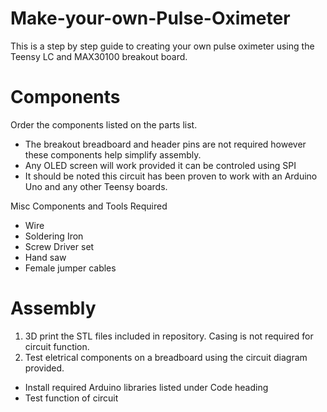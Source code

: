 # Make-your-own-Pulse-Oximeter

This is a step by step guide to creating your own pulse oximeter using the Teensy LC and MAX30100 breakout board. 


# Components
Order the components listed on the parts list. 
 - The breakout breadboard and header pins are not required however these components help simplify assembly. 
 - Any OLED screen will work provided it can be controled using SPI
 - It should be noted this circuit has been proven to work with an Arduino Uno and any other Teensy boards. 

 Misc Components and Tools Required
  - Wire
  - Soldering Iron
  - Screw Driver set
  - Hand saw
  - Female jumper cables
  
# Assembly
1. 3D print the STL files included in repository. Casing is not required for circuit function.
2. Test eletrical components on a breadboard using the circuit diagram provided. 
 - Install required Arduino libraries listed under Code heading
 - Test function of circuit


  

